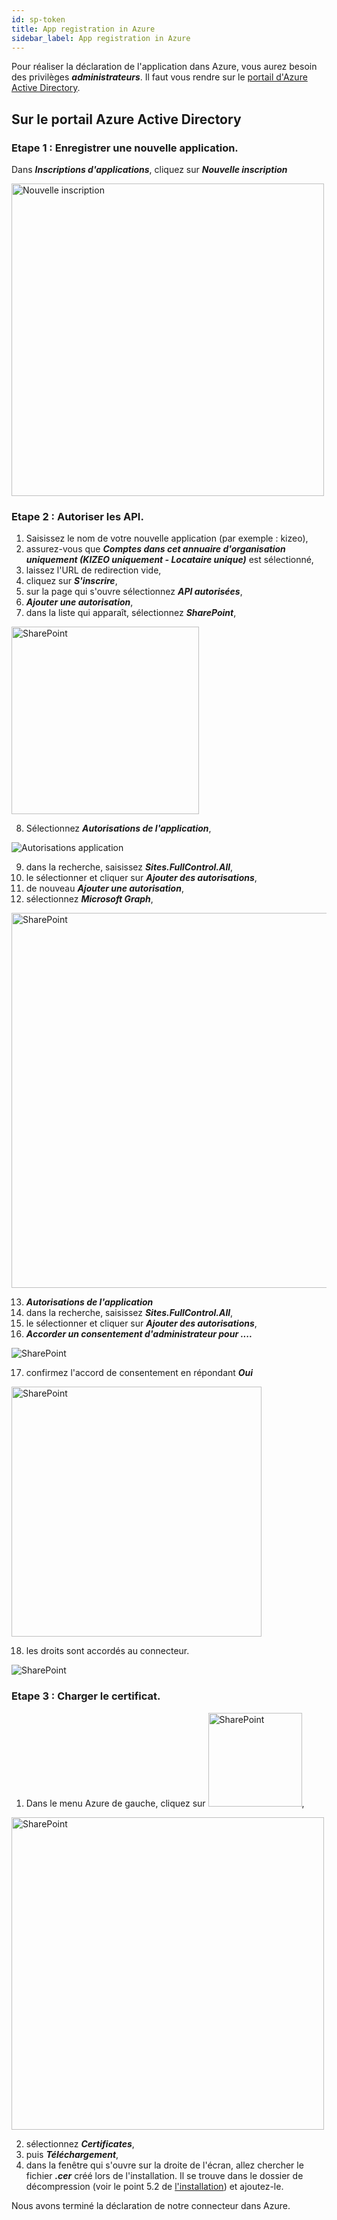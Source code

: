 ```yaml
---
id: sp-token
title: App registration in Azure
sidebar_label: App registration in Azure
---
```

Pour réaliser la déclaration de l'application dans Azure, vous aurez besoin des privilèges ***administrateurs***.
Il faut vous rendre sur le <a href="https://portal.azure.com/?quickstart=True#blade/Microsoft_AAD_RegisteredApps/ApplicationsListBlade" target="_blank">portail d'Azure Active Directory</a>.

## Sur le portail Azure Active Directory
### Etape 1 : Enregistrer une nouvelle application.

 Dans ***Inscriptions d'applications***, cliquez sur ***Nouvelle inscription***

<img src="/kizeo-forms-documentations/img/sp2/fr/Azurefr-01.jpg" alt="Nouvelle inscription" width="500"/>

### Etape 2 : Autoriser les API.

1. Saisissez le nom de votre nouvelle application (par exemple : kizeo),
2. assurez-vous que ***Comptes dans cet annuaire d'organisation uniquement (KIZEO uniquement - Locataire unique)*** est sélectionné,
3. laissez l'URL de redirection vide,
4. cliquez sur ***S'inscrire***,
5. sur la page qui s'ouvre sélectionnez ***API autorisées***,
6. ***Ajouter une autorisation***,
7. dans la liste qui apparaît, sélectionnez ***SharePoint***,

<img src="/kizeo-forms-documentations/img/sp2/fr/Azurefr-02.jpg" alt="SharePoint" width="300"/>

8. Sélectionnez ***Autorisations de l'application***,

<img src="/kizeo-forms-documentations/img/sp2/fr/Azurefr-03.jpg" alt="Autorisations application"/>

9. dans la recherche, saisissez ***Sites.FullControl.All***,
10. le sélectionner et cliquer sur ***Ajouter des autorisations***,
11. de nouveau ***Ajouter une autorisation***,
12. sélectionnez ***Microsoft Graph***,

<img src="/kizeo-forms-documentations/img/sp2/fr/Azurefr-04.jpg" alt="SharePoint" width="600"/>

13. ***Autorisations de l'application***
14. dans la recherche, saisissez ***Sites.FullControl.All***,
15. le sélectionner et cliquer sur ***Ajouter des autorisations***,
16. ***Accorder un consentement d'administrateur pour ....***

<img src="/kizeo-forms-documentations/img/sp2/fr/Azurefr-05.jpg" alt="SharePoint" />

17. confirmez l'accord de consentement en répondant ***Oui***

<img src="/kizeo-forms-documentations/img/sp2/fr/Azurefr-06.jpg" alt="SharePoint" width="400"/>

18. les droits sont accordés au connecteur.

<img src="/kizeo-forms-documentations/img/sp2/fr/Azurefr-07.jpg" alt="SharePoint" />

### Etape 3 : Charger le certificat.

1. Dans le menu Azure de gauche, cliquez sur <img src="/kizeo-forms-documentations/img/sp2/fr/Azurefr-08.jpg" alt="SharePoint" width="150"/>,

<img src="/kizeo-forms-documentations/img/sp2/fr/Azurefr-09.jpg" alt="SharePoint" width="500"/>

2. sélectionnez ***Certificates***,
3. puis ***Téléchargement***,
4. dans la fenêtre qui s'ouvre sur la droite de l'écran, allez chercher le fichier ***.cer*** créé lors de l'installation. Il se trouve dans le dossier de décompression (voir le point 5.2 de [l'installation](sp-installation.md)) et ajoutez-le.

Nous avons terminé la déclaration de notre connecteur dans Azure.